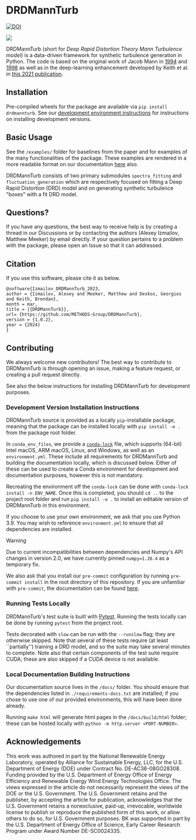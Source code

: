 # DRDMannTurb

[![DOI](https://zenodo.org/badge/649495955.svg)](https://doi.org/10.5281/zenodo.13922330)

![](https://github.com/METHODS-Group/DRDMannTurb/assets/74629347/604fcde9-41e1-4671-8c10-b1493cadfa88)

DRDMannTurb (short for *Deep Rapid Distortion Theory Mann Turbulence model*) is a data-driven framework
for synthetic turbulence generation in Python.
The code is based on the original work of Jacob Mann in [1994](https://doi.org/10.1017/S0022112094001886) and [1998](https://doi.org/10.1016/S0266-8920(97)00036-2)
as well as in the deep-learning enhancement developed by Keith et al. in [this 2021 publication](https://arxiv.org/pdf/2107.11046.pdf). 

## Installation 

Pre-compiled wheels for the package are available via ``pip install drdmannturb``. 
See our [development environment instructions](#development-version-installation-instructions)
for instructions on installing development versions.

## Basic Usage

See the ``/examples/`` folder for baselines from the paper and for examples of the many functionalities of the package. These examples are rendered in a more readable
format on our documentation [here](https://methods-group.github.io/DRDMannTurb/examples.html) also.

DRDMannTurb consists of two primary submodules ``spectra_fitting`` and ``fluctuation_generation``
which are respectively focused on fitting a Deep Rapid Distortion (DRD) model and
on generating synthetic turbulence "boxes" with a fit DRD model.

## Questions?

If you have any questions, the best way to receive help is by creating a thread in our Discussions or by contacting the authors (Alexey Izmailov, Matthew Meeker) by email directly. If your question pertains to a problem with the package, please open an Issue so that it can addressed.

## Citation 

If you use this software, please cite it as below.

```
@software{Izmailov_DRDMannTurb_2023,
author = {Izmailov, Alexey and Meeker, Matthew and Deskos, Georgios and Keith, Brendan},
month = mar,
title = {{DRDMannTurb}},
url= {https://github.com/METHODS-Group/DRDMannTurb}, 
version = {1.0.2},
year = {2024}
}
```

## Contributing

We always welcome new contributors! The best way to contribute to DRDMannTurb is through opening an issue, making a feature request, or creating a pull request directly.

See also the below instructions for installing DRDMannTurb for development purposes.

### Development Version Installation Instructions 

DRDMannTurb source is provided as a locally ``pip``-installable package, meaning that
the package can be installed locally with `pip install -e .` from the package root folder.

In `conda_env_files`, we provide a [``conda-lock``](https://github.com/conda/conda-lock) file,
which supports (64-bit) Intel macOS, ARM macOS, Linux, and Windows,
as well as an `environment.yml`.
These include all requirements for DRDMannTurb and building the documentation locally,
which is discussed below.
Either of these can be used to create a Conda environment for development
and documentation purposes,
however this is not mandatory.

Recreating the environment off the ``conda-lock`` can be done with 
``conda-lock install -n ENV_NAME``. Once this is completed, you should ``cd ..`` to
the project root folder and run ``pip install -e .`` to install an editable version 
of DRDMannTurb in this environment.

If you choose to use your own environment, we ask that you use Python 3.9. You may wish
to reference `environment.yml` to ensure that all dependencies are installed.

> [!WARNING]
> Due to current incompatibilities between dependencies and Numpy's API
> changes in version 2.0, we have currently pinned ``numpy=1.26.4``
> as a temporary fix.


We also ask that you install our
``pre-commit`` configuration by running ``pre-commit install`` in the root directory 
of this repository. If you are unfamiliar with ``pre-commit``,
the documentation can be found [here](https://pre-commit.com/).

### Running Tests Locally

DRDMannTurb's test suite is built with [Pytest](https://docs.pytest.org/en/stable/). Running the tests locally can be done by running `pytest`
from the project root. 

Tests decorated with `slow` can be run with the `--runslow` flag; they are otherwise skipped. Note that several of these tests require (at least
``partially'') training a DRD model, and so the suite may take several minutes to complete.
Note also that certain components of the test suite require CUDA; these are also
skipped if a CUDA device is not available.

### Local Documentation Building Instructions 

Our documentation source lives in the ``/docs/`` folder. 
You should ensure that the dependencies listed in ``./requirements-docs.txt`` are installed;
if you chose to use one of our provided environments, this will have been done already.

Running ``make html`` will generate html pages in the ``/docs/build/html`` folder; these can be hosted locally with ``python -m http.server <PORT-NUMBER>``.

## Acknowledgements

This work was authored in part by the National Renewable Energy Laboratory, operated by Alliance for Sustainable Energy, LLC, for the U.S. Department of Energy (DOE) under Contract No. DE-AC36-08GO28308. Funding provided by the U.S. Department of Energy Office of Energy Efficiency and Renewable Energy Wind Energy Technologies Office. The views expressed in the article do not necessarily represent the views of the DOE or the U.S. Government. The U.S. Government retains and the publisher, by accepting the article for publication, acknowledges that the U.S. Government retains a nonexclusive, paid-up, irrevocable, worldwide license to publish or reproduce the published form of this work, or allow others to do so, for U.S. Government purposes. BK was supported in part by the U.S. Department of Energy Office of Science, Early Career Research Program under Award Number DE-SC0024335.
